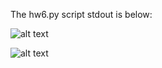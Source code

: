 The hw6.py script stdout is below:

![alt text](https://github.com/molspace/nfactorial_hw6/edit/main/stdout_exercises_1_11.png)

![alt text](https://github.com/molspace/nfactorial_hw6/edit/main/stdout_exercises_12_22.png)

